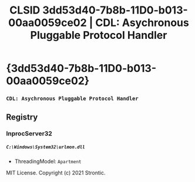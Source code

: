 ﻿---
title: "CLSID 3dd53d40-7b8b-11D0-b013-00aa0059ce02 | CDL: Asychronous Pluggable Protocol Handler"
excerpt: What is COM-Object CLSID 3dd53d40-7b8b-11D0-b013-00aa0059ce02?
---

# {3dd53d40-7b8b-11D0-b013-00aa0059ce02}

### `CDL: Asychronous Pluggable Protocol Handler`

## Registry


### InprocServer32

##### `C:\Windows\System32\urlmon.dll`
* ThreadingModel: `Apartment`

MIT License. Copyright (c) 2021 Strontic.


